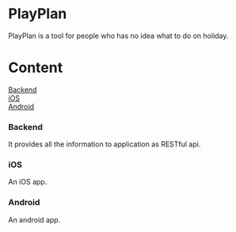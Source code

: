 # PlayPlan
PlayPlan is a tool for people who has no idea what to do on holiday.
# Content
[Backend](https://github.com/Zeacone/PlayPlan#backend)  
[iOS](https://github.com/Zeacone/PlayPlan#ios)  
[Android](https://github.com/Zeacone/PlayPlan#android)  


### Backend
It provides all the information to application as RESTful api.
### iOS
An iOS app.
### Android
An android app.